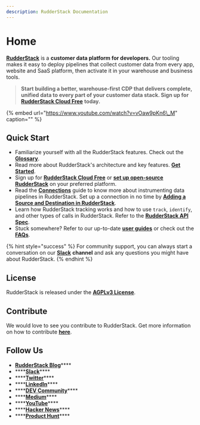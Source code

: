 ```yaml
---
description: RudderStack Documentation
---
```


# Home

[**RudderStack**](https://rudderstack.com/) is a **customer data platform for developers.** Our tooling makes it easy to deploy pipelines that collect customer data from every app, website and SaaS platform, then activate it in your warehouse and business tools.

> **Start building a better, warehouse-first CDP that delivers complete, unified data to every part of your customer data stack. Sign up for** [**RudderStack Cloud Free**](https://app.rudderlabs.com/signup?type=freetrial) **today.**

{% embed url="https://www.youtube.com/watch?v=vOaw9pKn6\_M" caption="" %}

## Quick Start

* Familiarize yourself with all the RudderStack features. Check out the [**Glossary**](glossary.md). 
* Read more about RudderStack's architecture and key features. [**Get Started**](get-started/). 
* Sign up for [**RudderStack Cloud Free**](https://app.rudderlabs.com/signup?type=freetrial) or [**set up open-source RudderStack**](https://docs.rudderstack.com/get-started/installing-and-setting-up-rudderstack) on your preferred platform. 
* Read the [**Connections**](connections/) guide to know more about instrumenting data pipelines in RudderStack. Set up a connection in no time by [**Adding a Source and Destination in RudderStack**](connections/adding-source-and-destination-rudderstack.md). 
* Learn how RudderStack tracking works and how to use `track`, `identify`, and other types of calls in RudderStack. Refer to the [**RudderStack API Spec**](rudderstack-api/api-specification/rudderstack-spec/). 
* Stuck somewhere? Refer to our up-to-date [**user guides**](user-guides/) or check out the [**FAQs**](faqs.md).

{% hint style="success" %}
For community support, you can always start a conversation on our [**Slack**](https://resources.rudderstack.com/join-rudderstack-slack) **channel** and ask any questions you might have about RudderStack.
{% endhint %}

## License

RudderStack is released under the [**AGPLv3 License**](https://www.gnu.org/licenses/agpl-3.0-standalone.html).

## Contribute

We would love to see you contribute to RudderStack. Get more information on how to contribute [**here**](https://github.com/rudderlabs/rudderstack-docs/blob/master/CONTRIBUTING.MD).

## Follow Us

* [**RudderStack Blog**](https://rudderstack.com/blog/)\*\*\*\*
* \*\*\*\*[**Slack**](https://resources.rudderstack.com/join-rudderstack-slack)\*\*\*\*
* \*\*\*\*[**Twitter**](https://twitter.com/rudderstack)\*\*\*\*
* \*\*\*\*[**LinkedIn**](https://www.linkedin.com/company/rudderlabs/)\*\*\*\*
* \*\*\*\*[**DEV Community**](https://dev.to/rudderstack)\*\*\*\*
* \*\*\*\*[**Medium**](https://rudderstack.medium.com/)\*\*\*\*
* \*\*\*\*[**YouTube**](https://www.youtube.com/channel/UCgV-B77bV_-LOmKYHw8jvBw)\*\*\*\*
* \*\*\*\*[**Hacker News**](https://news.ycombinator.com/item?id=21081756)\*\*\*\*
* \*\*\*\*[**Product Hunt**](https://www.producthunt.com/posts/rudderstack)\*\*\*\*

